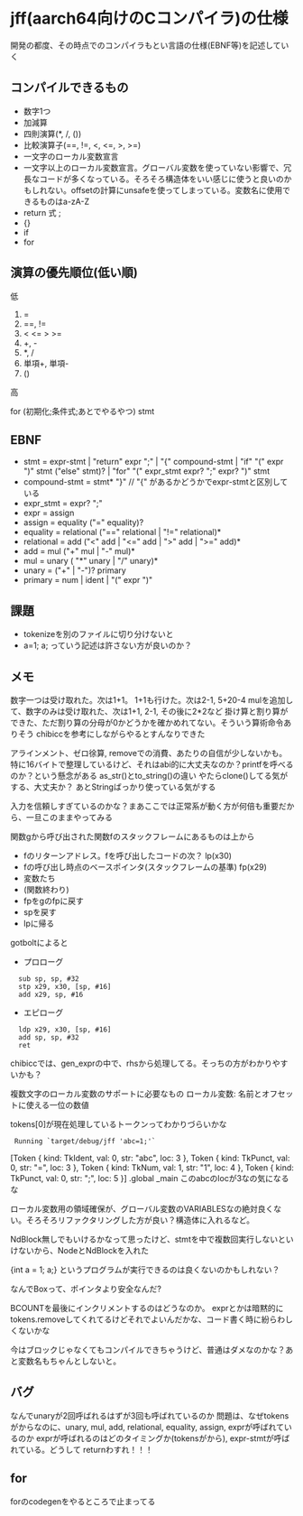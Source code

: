# jff(aarch64向けのCコンパイラ)の仕様
開発の都度、その時点でのコンパイラもとい言語の仕様(EBNF等)を記述していく

## コンパイルできるもの
- 数字1つ
- 加減算
- 四則演算(*, /, ())
- 比較演算子(==, !=, <, <=, >, >=)
- 一文字のローカル変数宣言
- 一文字以上のローカル変数宣言。グローバル変数を使っていない影響で、冗長なコードが多くなっている。そろそろ構造体をいい感じに使うと良いのかもしれない。offsetの計算にunsafeを使ってしまっている。変数名に使用できるものはa-zA-Z
- return 式 ;
- {}
- if
- for

## 演算の優先順位(低い順)
低
1. =
2. ==, !=
3. < <= > >=
4. +, -
5. *, /
6. 単項+, 単項-
7. ()

高

for (初期化;条件式;あとでやるやつ) stmt

## EBNF
- stmt = expr-stmt | "return" expr ";" | "{" compound-stmt | "if" "(" expr ")" stmt ("else" stmt)? | "for" "(" expr_stmt expr? ";" expr? ")" stmt
- compound-stmt = stmt* "}" // "{" があるかどうかでexpr-stmtと区別している
- expr_stmt = expr? ";"
- expr = assign
- assign = equality ("=" equality)?
- equality = relational ("==" relational | "!=" relational)*
- relational = add ("<" add | "<=" add | ">" add | ">=" add)*
- add = mul ("+" mul | "-" mul)*
- mul = unary ( "\*" unary | "/" unary)*
- unary = ("+" | "-")? primary
- primary = num | ident | "(" expr ")"

## 課題
- tokenizeを別のファイルに切り分けないと
- a=1; a; っていう記述は許さない方が良いのか？

## メモ
数字一つは受け取れた。次は1+1。
1+1も行けた。次は2-1, 5+20-4
mulを追加して、数字のみは受け取れた、次は1+1, 2-1, その後に2*2など
掛け算と割り算ができた、ただ割り算の分母が0かどうかを確かめれてない。そういう算術命令ありそう
chibiccを参考にしながらやるとすんなりできた


アラインメント、ゼロ徐算, removeでの消費、あたりの自信が少しないかも。
特に16バイトで整理しているけど、それはabi的に大丈夫なのか？printfを呼べるのか？という懸念がある
as_str()とto_string()の違い
やたらclone()してる気がする、大丈夫か？
あとStringばっかり使っている気がする


入力を信頼しすぎているのかな？まあここでは正常系が動く方が何倍も重要だから、一旦このままやってみる


関数gから呼び出された関数fのスタックフレームにあるものは上から
- fのリターンアドレス。fを呼び出したコードの次？ lp(x30)
- fの呼び出し時点のベースポインタ(スタックフレームの基準) fp(x29)
- 変数たち
- (関数終わり)
- fpをgのfpに戻す
- spを戻す
- lpに帰る

gotboltによると
- プロローグ
```
  sub sp, sp, #32
  stp x29, x30, [sp, #16]
  add x29, sp, #16
```
- エピローグ
```
  ldp x29, x30, [sp, #16]
  add sp, sp, #32
  ret
```


chibiccでは、gen_exprの中で、rhsから処理してる。そっちの方がわかりやすいかも？


複数文字のローカル変数のサポートに必要なもの
ローカル変数: 名前とオフセットに使える一位の数値


tokens[0]が現在処理しているトークンってわかりづらいかな


     Running `target/debug/jff 'abc=1;'`
[Token { kind: TkIdent, val: 0, str: "abc", loc: 3 }, Token { kind: TkPunct, val: 0, str: "=", loc: 3 }, Token { kind: TkNum, val: 1, str: "1", loc: 4 }, Token { kind: TkPunct, val: 0, str: ";", loc: 5 }]
.global _main
このabcのlocが3なの気になるな

ローカル変数用の領域確保が、グローバル変数のVARIABLESなの絶対良くない。そろそろリファクタリングした方が良い？構造体に入れるなど。

NdBlock無しでもいけるかなって思ったけど、stmtを中で複数回実行しないといけないから、NodeとNdBlockを入れた

{int a = 1; a;} というプログラムが実行できるのは良くないのかもしれない？

なんでBoxって、ポインタより安全なんだ?

BCOUNTを最後にインクリメントするのはどうなのか。
exprとかは暗黙的にtokens.removeしてくれてるけどそれでよいんだかな、コード書く時に紛らわしくないかな

今はブロックじゃなくてもコンパイルできちゃうけど、普通はダメなのかな？あと変数名もちゃんとしないと。

## バグ
なんでunaryが2回呼ばれるはずが3回も呼ばれているのか
問題は、なぜtokensがからなのに、unary, mul, add, relational, equality, assign, exprが呼ばれているのか
exprが呼ばれるのはどのタイミングか(tokensがから), expr-stmtが呼ばれている。どうして
returnわすれ！！！

## for
forのcodegenをやるところで止まってる